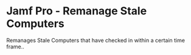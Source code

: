 # Jamf Pro - Remanage Stale Computers
Remanages Stale Computers that have checked in within a certain time frame..
